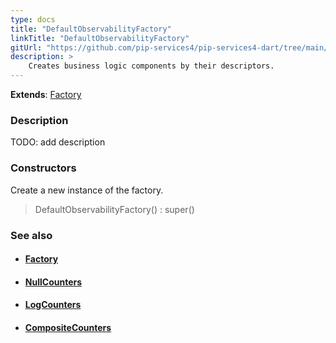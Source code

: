 ```yaml
---
type: docs
title: "DefaultObservabilityFactory"
linkTitle: "DefaultObservabilityFactory"
gitUrl: "https://github.com/pip-services4/pip-services4-dart/tree/main/pip-services4-observability-dart"
description: >
    Creates business logic components by their descriptors.
---
```


**Extends**: [Factory](../../../components/build/factory)

### Description

TODO: add description

### Constructors
Create a new instance of the factory.

> DefaultObservabilityFactory() : super()


### See also
- #### [Factory](../../../components/build/factory)
- #### [NullCounters](../../count/null_counters)
- #### [LogCounters](../../count/log_counters)
- #### [CompositeCounters](../../count/composite_counters)

